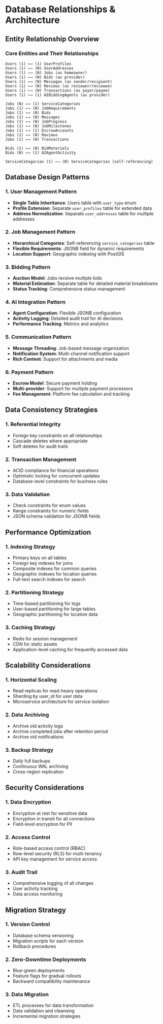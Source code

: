 # Database Relationships & Architecture

## Entity Relationship Overview

### Core Entities and Their Relationships

```
Users (1) ←→ (1) UserProfiles
Users (1) ←→ (N) UserAddresses
Users (1) ←→ (N) Jobs (as homeowner)
Users (1) ←→ (N) Bids (as provider)
Users (1) ←→ (N) Messages (as sender/recipient)
Users (1) ←→ (N) Reviews (as reviewer/reviewee)
Users (1) ←→ (N) Transactions (as payer/payee)
Users (1) ←→ (1) AIBiddingAgents (as provider)

Jobs (N) ←→ (1) ServiceCategories
Jobs (1) ←→ (N) JobRequirements
Jobs (1) ←→ (N) Bids
Jobs (1) ←→ (N) Messages
Jobs (1) ←→ (N) JobProgress
Jobs (1) ←→ (N) JobMilestones
Jobs (1) ←→ (1) EscrowAccounts
Jobs (1) ←→ (N) Reviews
Jobs (1) ←→ (N) Transactions

Bids (1) ←→ (N) BidMaterials
Bids (N) ←→ (1) AIAgentActivity

ServiceCategories (1) ←→ (N) ServiceCategories (self-referencing)
```

## Database Design Patterns

### 1. **User Management Pattern**
- **Single Table Inheritance**: Users table with `user_type` enum
- **Profile Extension**: Separate `user_profiles` table for extended data
- **Address Normalization**: Separate `user_addresses` table for multiple addresses

### 2. **Job Management Pattern**
- **Hierarchical Categories**: Self-referencing `service_categories` table
- **Flexible Requirements**: JSONB field for dynamic requirements
- **Location Support**: Geographic indexing with PostGIS

### 3. **Bidding Pattern**
- **Auction Model**: Jobs receive multiple bids
- **Material Estimation**: Separate table for detailed material breakdowns
- **Status Tracking**: Comprehensive status management

### 4. **AI Integration Pattern**
- **Agent Configuration**: Flexible JSONB configuration
- **Activity Logging**: Detailed audit trail for AI decisions
- **Performance Tracking**: Metrics and analytics

### 5. **Communication Pattern**
- **Message Threading**: Job-based message organization
- **Notification System**: Multi-channel notification support
- **Rich Content**: Support for attachments and media

### 6. **Payment Pattern**
- **Escrow Model**: Secure payment holding
- **Multi-provider**: Support for multiple payment processors
- **Fee Management**: Platform fee calculation and tracking

## Data Consistency Strategies

### 1. **Referential Integrity**
- Foreign key constraints on all relationships
- Cascade deletes where appropriate
- Soft deletes for audit trails

### 2. **Transaction Management**
- ACID compliance for financial operations
- Optimistic locking for concurrent updates
- Database-level constraints for business rules

### 3. **Data Validation**
- Check constraints for enum values
- Range constraints for numeric fields
- JSON schema validation for JSONB fields

## Performance Optimization

### 1. **Indexing Strategy**
- Primary keys on all tables
- Foreign key indexes for joins
- Composite indexes for common queries
- Geographic indexes for location queries
- Full-text search indexes for search

### 2. **Partitioning Strategy**
- Time-based partitioning for logs
- User-based partitioning for large tables
- Geographic partitioning for location data

### 3. **Caching Strategy**
- Redis for session management
- CDN for static assets
- Application-level caching for frequently accessed data

## Scalability Considerations

### 1. **Horizontal Scaling**
- Read replicas for read-heavy operations
- Sharding by user_id for user data
- Microservice architecture for service isolation

### 2. **Data Archiving**
- Archive old activity logs
- Archive completed jobs after retention period
- Archive old notifications

### 3. **Backup Strategy**
- Daily full backups
- Continuous WAL archiving
- Cross-region replication

## Security Considerations

### 1. **Data Encryption**
- Encryption at rest for sensitive data
- Encryption in transit for all connections
- Field-level encryption for PII

### 2. **Access Control**
- Role-based access control (RBAC)
- Row-level security (RLS) for multi-tenancy
- API key management for service access

### 3. **Audit Trail**
- Comprehensive logging of all changes
- User activity tracking
- Data access monitoring

## Migration Strategy

### 1. **Version Control**
- Database schema versioning
- Migration scripts for each version
- Rollback procedures

### 2. **Zero-Downtime Deployments**
- Blue-green deployments
- Feature flags for gradual rollouts
- Backward compatibility maintenance

### 3. **Data Migration**
- ETL processes for data transformation
- Data validation and cleansing
- Incremental migration strategies
